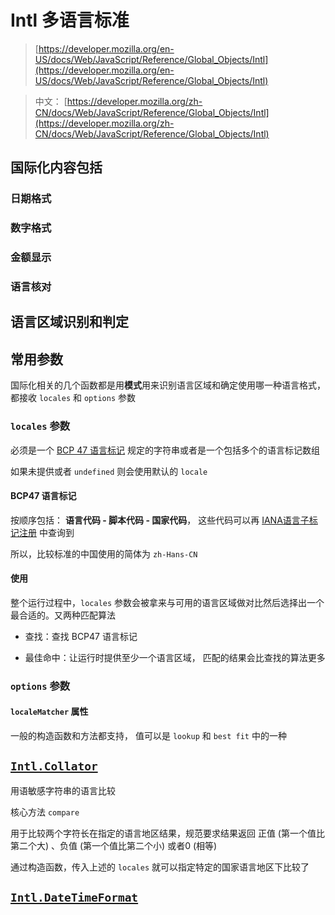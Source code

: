 # Intl 多语言标准

> [https://developer.mozilla.org/en-US/docs/Web/JavaScript/Reference/Global_Objects/Intl](https://developer.mozilla.org/en-US/docs/Web/JavaScript/Reference/Global_Objects/Intl)

> 中文： [https://developer.mozilla.org/zh-CN/docs/Web/JavaScript/Reference/Global_Objects/Intl](https://developer.mozilla.org/zh-CN/docs/Web/JavaScript/Reference/Global_Objects/Intl)

## 国际化内容包括

### 日期格式

### 数字格式

### 金额显示

### 语言核对

## 语言区域识别和判定

## 常用参数

国际化相关的几个函数都是用**模式**用来识别语言区域和确定使用哪一种语言格式， 都接收 `locales` 和 `options` 参数

### `locales` 参数

必须是一个 [BCP 47 语言标记](https://tools.ietf.org/html/rfc5646) 规定的字符串或者是一个包括多个的语言标记数组

如果未提供或者 `undefined` 则会使用默认的 `locale`

#### BCP47 语言标记

按顺序包括： **语言代码 - 脚本代码 - 国家代码**， 这些代码可以再 [IANA语言子标记注册](http://www.iana.org/assignments/language-subtag-registry/language-subtag-registry) 中查询到

所以，比较标准的中国使用的简体为 `zh-Hans-CN`

#### 使用

整个运行过程中，`locales` 参数会被拿来与可用的语言区域做对比然后选择出一个最合适的。又两种匹配算法

- 查找：查找 BCP47 语言标记

- 最佳命中：让运行时提供至少一个语言区域， 匹配的结果会比查找的算法更多

### `options` 参数

#### `localeMatcher` 属性

一般的构造函数和方法都支持， 值可以是 `lookup` 和 `best fit` 中的一种

## [`Intl.Collator`](https://developer.mozilla.org/en-US/docs/Web/JavaScript/Reference/Global_Objects/Collator)

用语敏感字符串的语言比较

核心方法 `compare`

用于比较两个字符长在指定的语言地区结果，规范要求结果返回 正值 (第一个值比第二个大) 、负值 (第一个值比第二个小) 或者0 (相等)

通过构造函数，传入上述的 `locales` 就可以指定特定的国家语言地区下比较了

## [`Intl.DateTimeFormat`](https://developer.mozilla.org/zh-CN/docs/Web/JavaScript/Reference/Global_Objects/DateTimeFormat)

